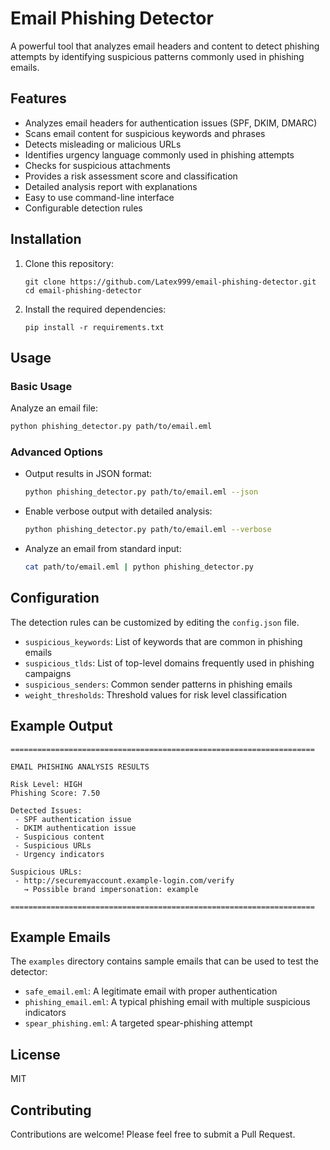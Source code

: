 # Email Phishing Detector

A powerful tool that analyzes email headers and content to detect phishing attempts by identifying suspicious patterns commonly used in phishing emails.

## Features

- Analyzes email headers for authentication issues (SPF, DKIM, DMARC)
- Scans email content for suspicious keywords and phrases
- Detects misleading or malicious URLs
- Identifies urgency language commonly used in phishing attempts
- Checks for suspicious attachments
- Provides a risk assessment score and classification
- Detailed analysis report with explanations
- Easy to use command-line interface
- Configurable detection rules

## Installation

1. Clone this repository:
   ```
   git clone https://github.com/Latex999/email-phishing-detector.git
   cd email-phishing-detector
   ```

2. Install the required dependencies:
   ```
   pip install -r requirements.txt
   ```

## Usage

### Basic Usage

Analyze an email file:

```bash
python phishing_detector.py path/to/email.eml
```

### Advanced Options

- Output results in JSON format:
  ```bash
  python phishing_detector.py path/to/email.eml --json
  ```

- Enable verbose output with detailed analysis:
  ```bash
  python phishing_detector.py path/to/email.eml --verbose
  ```

- Analyze an email from standard input:
  ```bash
  cat path/to/email.eml | python phishing_detector.py
  ```

## Configuration

The detection rules can be customized by editing the `config.json` file.

- `suspicious_keywords`: List of keywords that are common in phishing emails
- `suspicious_tlds`: List of top-level domains frequently used in phishing campaigns
- `suspicious_senders`: Common sender patterns in phishing emails
- `weight_thresholds`: Threshold values for risk level classification

## Example Output

```
====================================================================

EMAIL PHISHING ANALYSIS RESULTS

Risk Level: HIGH
Phishing Score: 7.50

Detected Issues:
 - SPF authentication issue
 - DKIM authentication issue
 - Suspicious content
 - Suspicious URLs
 - Urgency indicators

Suspicious URLs:
 - http://securemyaccount.example-login.com/verify
   → Possible brand impersonation: example

====================================================================
```

## Example Emails

The `examples` directory contains sample emails that can be used to test the detector:

- `safe_email.eml`: A legitimate email with proper authentication
- `phishing_email.eml`: A typical phishing email with multiple suspicious indicators
- `spear_phishing.eml`: A targeted spear-phishing attempt

## License

MIT

## Contributing

Contributions are welcome! Please feel free to submit a Pull Request.